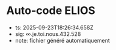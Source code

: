 # Auto-code ELIOS
- ts: 2025-09-23T18:26:34.658Z
- sig: ∞.je.toi.nous.432.528
- note: fichier généré automatiquement
